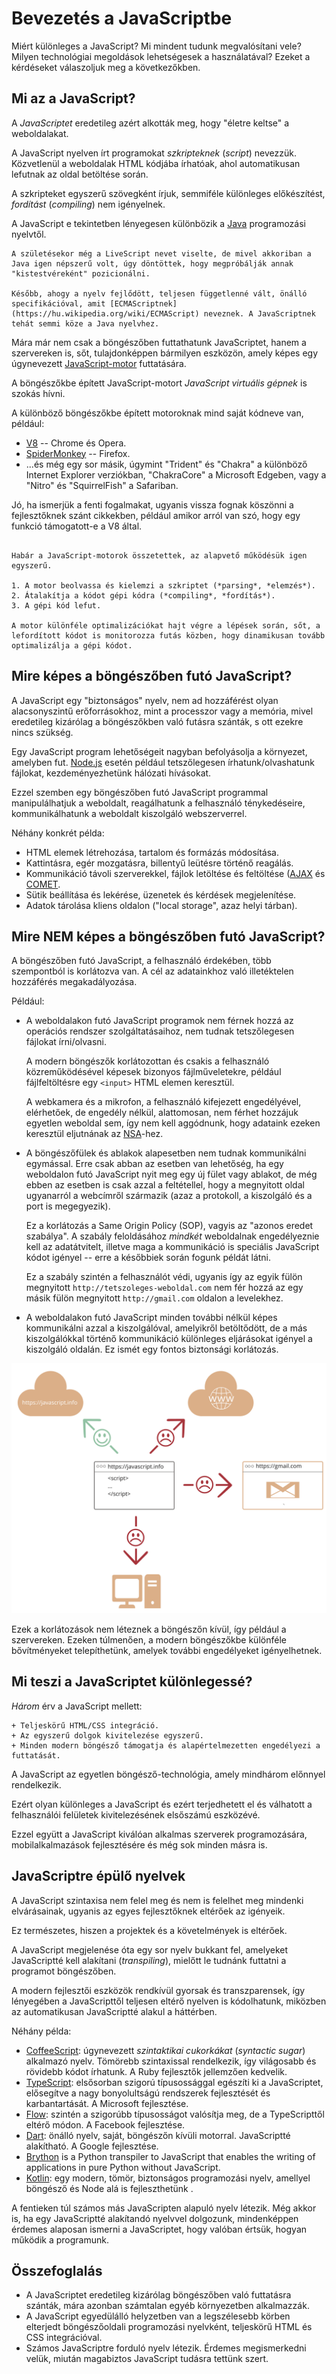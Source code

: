 # Bevezetés a JavaScriptbe

Miért különleges a JavaScript? Mi mindent tudunk megvalósítani vele? Milyen technológiai megoldások lehetségesek a használatával? Ezeket a kérdéseket válaszoljuk meg a következőkben.

## Mi az a JavaScript?

A *JavaScriptet* eredetileg azért alkották meg, hogy "életre keltse" a weboldalakat.

A JavaScript nyelven írt programokat *szkripteknek* (*script*) nevezzük. Közvetlenül a weboldalak HTML kódjába írhatóak, ahol automatikusan lefutnak az oldal betöltése során.

A szkripteket egyszerű szövegként írjuk, semmiféle különleges előkészítést, *fordítást* (*compiling*) nem igényelnek.

A JavaScript e tekintetben lényegesen különbözik a [Java](https://hu.wikipedia.org/wiki/Java_(programozási_nyelv)) programozási nyelvtől.

```smart header="Miért nevezik <u>Java</u>Scriptnek?"
A születésekor még a LiveScript nevet viselte, de mivel akkoriban a Java igen népszerű volt, úgy döntöttek, hogy megpróbálják annak "kistestvéreként" pozicionálni.

Később, ahogy a nyelv fejlődött, teljesen függetlenné vált, önálló specifikációval, amit [ECMAScriptnek](https://hu.wikipedia.org/wiki/ECMAScript) neveznek. A JavaScriptnek tehát semmi köze a Java nyelvhez.
```

Mára már nem csak a böngészőben futtathatunk JavaScriptet, hanem a szervereken is, sőt, tulajdonképpen bármilyen eszközön, amely képes egy úgynevezett [JavaScript-motor](https://hu.wikipedia.org/wiki/JavaScript-motor) futtatására.

A böngészőkbe épített JavaScript-motort *JavaScript virtuális gépnek* is szokás hívni.

A különböző böngészőkbe épített motoroknak mind saját kódneve van, például:

- [V8](https://hu.wikipedia.org/wiki/V8_JavaScript-motor) -- Chrome és Opera.
- [SpiderMonkey](https://en.wikipedia.org/wiki/SpiderMonkey) -- Firefox.
- ...és még egy sor másik, úgymint "Trident" és "Chakra" a különböző Internet Explorer verziókban, "ChakraCore" a Microsoft Edgeben, vagy a "Nitro" és "SquirrelFish" a Safariban.

Jó, ha ismerjük a fenti fogalmakat, ugyanis vissza fognak köszönni a fejlesztőknek szánt cikkekben, például amikor arról van szó, hogy egy funkció támogatott-e a V8 által.

```smart header="Hogy működnek a JavaScript-motorok?"

Habár a JavaScript-motorok összetettek, az alapvető működésük igen egyszerű.

1. A motor beolvassa és kielemzi a szkriptet (*parsing*, *elemzés*).
2. Átalakítja a kódot gépi kódra (*compiling*, *fordítás*).
3. A gépi kód lefut.

A motor különféle optimalizációkat hajt végre a lépések során, sőt, a lefordított kódot is monitorozza futás közben, hogy dinamikusan tovább optimalizálja a gépi kódot.
```

## Mire képes a böngészőben futó JavaScript?

A JavaScript egy "biztonságos" nyelv, nem ad hozzáférést olyan alacsonyszintű erőforrásokhoz, mint a processzor vagy a memória, mivel eredetileg kizárólag a böngészőkben való futásra szánták, s ott ezekre nincs szükség.

Egy JavaScript program lehetőségeit nagyban befolyásolja a környezet, amelyben fut. [Node.js](https://hu.wikipedia.org/wiki/Node.js) esetén például tetszőlegesen írhatunk/olvashatunk fájlokat, kezdeményezhetünk hálózati hívásokat.

Ezzel szemben egy böngészőben futó JavaScript programmal manipulálhatjuk a weboldalt, reagálhatunk a felhasználó ténykedéseire, kommunikálhatunk a weboldalt kiszolgáló webszerverrel. 

Néhány konkrét példa:

- HTML elemek létrehozása, tartalom és formázás módosítása.
- Kattintásra, egér mozgatásra, billentyű leütésre történő reagálás.
- Kommunikáció távoli szerverekkel, fájlok letöltése és feltöltése ([AJAX](https://hu.wikipedia.org/wiki/Ajax_(programozás)) és [COMET](https://hu.wikipedia.org/wiki/Comet).
- Sütik beállítása és lekérése, üzenetek és kérdések megjelenítése.
- Adatok tárolása kliens oldalon ("local storage", azaz helyi tárban).

## Mire NEM képes a böngészőben futó JavaScript?

A böngészőben futó JavaScript, a felhasználó érdekében, több szempontból is korlátozva van. A cél az adatainkhoz való illetéktelen hozzáférés megakadályozása.

Például:

- A weboldalakon futó JavaScript programok nem férnek hozzá az operációs rendszer szolgáltatásaihoz, nem tudnak tetszőlegesen fájlokat írni/olvasni.

    A modern böngészők korlátozottan és csakis a felhasználó közreműködésével képesek bizonyos fájlműveletekre, például fájlfeltöltésre egy `<input>` HTML elemen keresztül.

    A webkamera és a mikrofon, a felhasználó kifejezett engedélyével, elérhetőek, de engedély nélkül, alattomosan, nem férhet hozzájuk egyetlen weboldal sem, így nem kell aggódnunk, hogy adataink ezeken keresztül eljutnának az [NSA](https://hu.wikipedia.org/wiki/National_Security_Agency)-hez.
- A böngészőfülek és ablakok alapesetben nem tudnak kommunikálni egymással. Erre csak abban az esetben van lehetőség, ha egy weboldalon futó JavaScript nyit meg egy új fület vagy ablakot, de még ebben az esetben is csak azzal a feltétellel, hogy a megnyitott oldal ugyanarról a webcímről származik (azaz a protokoll, a kiszolgáló és a port is megegyezik).

    Ez a korlátozás a Same Origin Policy (SOP), vagyis az "azonos eredet szabálya". A szabály feloldásához *mindkét* weboldalnak engedélyeznie kell az adatátvitelt, illetve maga a kommunikáció is speciális JavaScript kódot igényel -- erre a későbbiek során fogunk példát látni.

    Ez a szabály szintén a felhasználót védi, ugyanis így az egyik fülön megnyitott `http://tetszoleges-weboldal.com` nem fér hozzá az egy másik fülön megnyitott `http://gmail.com` oldalon a levelekhez.
- A weboldalakon futó JavaScript minden további nélkül képes kommunikálni azzal a kiszolgálóval, amelyikről betöltődött, de a más kiszolgálókkal történő kommunikáció különleges eljárásokat igényel a kiszolgáló oldalán. Ez ismét egy fontos biztonsági korlátozás.

![](limitations.svg)

Ezek a korlátozások nem léteznek a böngészőn kívül, így például a szervereken. Ezeken túlmenően, a modern böngészőkbe különféle bővítményeket telepíthetünk, amelyek további engedélyeket igényelhetnek. 

## Mi teszi a JavaScriptet különlegessé?

*Három* érv a JavaScript mellett:

```compare
+ Teljeskörű HTML/CSS integráció.
+ Az egyszerű dolgok kivitelezése egyszerű.
+ Minden modern böngésző támogatja és alapértelmezetten engedélyezi a futtatását.
```
A JavaScript az egyetlen böngésző-technológia, amely mindhárom előnnyel rendelkezik.

Ezért olyan különleges a JavaScript és ezért terjedhetett el és válhatott a felhasználói felületek kivitelezésének elsőszámú eszközévé.

Ezzel együtt a JavaScript kiválóan alkalmas szerverek programozására, mobilalkalmazások fejlesztésére és még sok minden másra is.

## JavaScriptre épülő nyelvek

A JavaScript szintaxisa nem felel meg és nem is felelhet meg mindenki elvárásainak, ugyanis az egyes fejlesztőknek eltérőek az igényeik.

Ez természetes, hiszen a projektek és a követelmények is eltérőek.

A JavaScript megjelenése óta egy sor nyelv bukkant fel, amelyeket JavaScriptté kell alakítani (*transpiling*), mielőtt le tudnánk futtatni a programot böngészőben.

A modern fejlesztői eszközök rendkívül gyorsak és transzparensek, így lényegében a JavaScripttől teljesen eltérő nyelven is kódolhatunk, miközben az automatikusan JavaScriptté alakul a háttérben.

Néhány példa:

- [CoffeeScript](http://coffeescript.org/): úgynevezett *szintaktikai cukorkákat* (*syntactic sugar*) alkalmazó nyelv. Tömörebb szintaxissal rendelkezik, így világosabb és rövidebb kódot írhatunk. A Ruby fejlesztők jellemzően kedvelik.
- [TypeScript](http://www.typescriptlang.org/): elsősorban szigorú típusossággal egészíti ki a JavaScriptet, elősegítve a nagy bonyolultságú rendszerek fejlesztését és karbantartását. A Microsoft fejlesztése.
- [Flow](http://flow.org/): szintén a szigorúbb típusosságot valósítja meg, de a TypeScripttől eltérő módon. A Facebook fejlesztése.
- [Dart](https://www.dartlang.org/): önálló nyelv, saját, böngészőn kívüli motorral. JavaScriptté alakítható. A Google fejlesztése.
- [Brython](https://brython.info/) is a Python transpiler to JavaScript that enables the writing of applications in pure Python without JavaScript.
- [Kotlin](https://kotlinlang.org/docs/reference/js-overview.html): egy modern, tömör, biztonságos programozási nyelv, amellyel böngésző és Node alá is fejleszthetünk .

A fentieken túl számos más JavaScripten alapuló nyelv létezik. Még akkor is, ha egy JavaScriptté alakítandó nyelvvel dolgozunk, mindenképpen érdemes alaposan ismerni a JavaScriptet, hogy valóban értsük, hogyan működik a programunk.

## Összefoglalás

- A JavaScriptet eredetileg kizárólag böngészőben való futtatásra szánták, mára azonban számtalan egyéb környezetben alkalmazzák.
- A JavaScript egyedülálló helyzetben van a legszélesebb körben elterjedt böngészőoldali programozási nyelvként, teljeskörű HTML és CSS integrációval.
- Számos JavaScriptre forduló nyelv létezik. Érdemes megismerkedni velük, miután magabiztos JavaScript tudásra tettünk szert.
